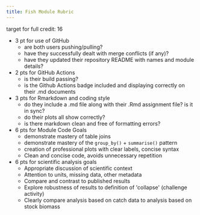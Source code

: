 ```yaml
---
title: Fish Module Rubric
---
```


target for full credit: 16

- 3 pt for use of GitHub
    - are both users pushing/pulling?
    - have they successfully dealt with merge conflicts (if any)?
    - have they updated their repository README with names and module details?
- 2 pts for GitHub Actions
    - is their build passing?
    - is the Github Actions badge included and displaying correctly on their .md documents
- 3 pts for Rmarkdown and coding style
    - do they include a .md file along with their .Rmd assignment file? is it in sync?
    - do their plots all show correctly?  
    - is there markdown clean and free of formatting errors?
- 6 pts for Module Code Goals
    - demonstrate mastery of table joins
    - demonstrate mastery of the `group_by()` + `summarise()` pattern
    - creation of professional plots with clear labels, concise syntax
    - Clean and concise code, avoids unnecessary repetition
- 6 pts for scientific analysis goals
    - Appropriate discussion of scientific context
    - Attention to units, missing data, other metadata
    - Compare and contrast to published results
    - Explore robustness of results to definition of 'collapse' (challenge activity)
    - Clearly compare analysis based on catch data to analysis based on stock biomass
